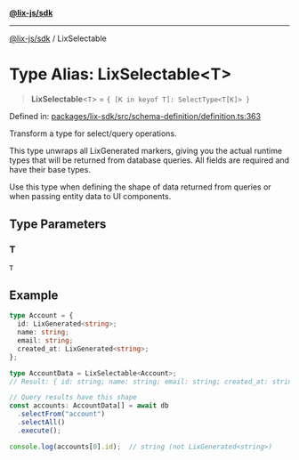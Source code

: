 [**@lix-js/sdk**](../README.md)

***

[@lix-js/sdk](../README.md) / LixSelectable

# Type Alias: LixSelectable\<T\>

> **LixSelectable**\<`T`\> = `{ [K in keyof T]: SelectType<T[K]> }`

Defined in: [packages/lix-sdk/src/schema-definition/definition.ts:363](https://github.com/opral/monorepo/blob/b744c06f94e2e95227e07cc6016002a653e430d8/packages/lix-sdk/src/schema-definition/definition.ts#L363)

Transform a type for select/query operations.

This type unwraps all LixGenerated markers, giving you the actual runtime
types that will be returned from database queries. All fields are required
and have their base types.

Use this type when defining the shape of data returned from queries or
when passing entity data to UI components.

## Type Parameters

### T

`T`

## Example

```typescript
type Account = {
  id: LixGenerated<string>;
  name: string;
  email: string;
  created_at: LixGenerated<string>;
};

type AccountData = LixSelectable<Account>;
// Result: { id: string; name: string; email: string; created_at: string; }

// Query results have this shape
const accounts: AccountData[] = await db
  .selectFrom("account")
  .selectAll()
  .execute();

console.log(accounts[0].id);  // string (not LixGenerated<string>)
```
